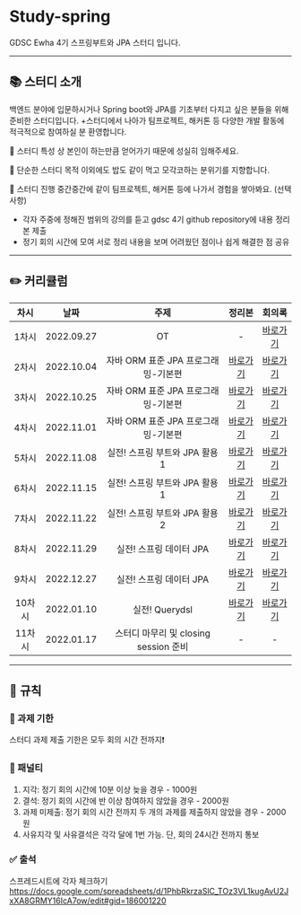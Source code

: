 # Study-spring
GDSC Ewha 4기 스프링부트와 JPA 스터디 입니다.

---

## 📚 스터디 소개
백엔드 분야에 입문하시거나 Spring boot와 JPA를 기초부터 다지고 싶은 분들을 위해 준비한 스터디입니다.
+스터디에서 나아가 팀프로젝트, 해커톤 등 다양한 개발 활동에 적극적으로 참여하실 분 환영합니다.

🙂 스터디 특성 상 본인이 하는만큼 얻어가기 때문에 성실히 임해주세요.

🙂 단순한 스터디 목적 이외에도 밥도 같이 먹고 모각코하는 분위기를 지향합니다.

🙂 스터디 진행 중간중간에 같이 팀프로젝트, 해커톤 등에 나가서 경험을 쌓아봐요. (선택사항)

- 각자 주중에 정해진 범위의 강의를 듣고 gdsc 4기 github repository에 내용 정리본 제출
- 정기 회의 시간에 모여 서로 정리 내용을 보며 어려웠던 점이나 쉽게 해결한 점 공유

---   
## ✏️ 커리큘럼   
| 차시 |    날짜    | 주제 | 정리본 | 회의록 |
|:----:|:---------:|:----:|:-----:|:------:|
| 1차시 | 2022.09.27 |  OT  |     -     |[바로가기](https://github.com/GDSC-Ewha-4th/Study-spring/tree/main/00.%20%EC%B2%ABOT)|
| 2차시 | 2022.10.04 |자바 ORM 표준 JPA 프로그래밍-기본편|[바로가기](https://github.com/GDSC-Ewha-4th/Study-spring/tree/main/2%EC%A3%BC%EC%B0%A8%20-%20JPA/%EB%82%B4%EC%9A%A9%EC%A0%95%EB%A6%AC%EB%B3%B8)|[바로가기](https://gdscewha.tistory.com/category/4-1%EA%B8%B0%20%EC%8A%A4%ED%84%B0%EB%94%94/Spring%20boot%EC%99%80%20JPA%20%EA%B8%B0%EC%B4%88)|
| 3차시 | 2022.10.25 |자바 ORM 표준 JPA 프로그래밍-기본편|[바로가기](https://github.com/GDSC-Ewha-4th/Study-spring/tree/main/3%EC%A3%BC%EC%B0%A8%20-%20JPA/%EB%82%B4%EC%9A%A9%EC%A0%95%EB%A6%AC%EB%B3%B8)|[바로가기](https://gdscewha.tistory.com/category/4-1%EA%B8%B0%20%EC%8A%A4%ED%84%B0%EB%94%94/Spring%20boot%EC%99%80%20JPA%20%EA%B8%B0%EC%B4%88)|
| 4차시 | 2022.11.01 |자바 ORM 표준 JPA 프로그래밍-기본편|[바로가기](https://github.com/GDSC-Ewha-4th/Study-spring/tree/main/4%EC%A3%BC%EC%B0%A8%20-%20JPA/%EB%82%B4%EC%9A%A9%EC%A0%95%EB%A6%AC%EB%B3%B8)|[바로가기](https://gdscewha.tistory.com/category/4-1%EA%B8%B0%20%EC%8A%A4%ED%84%B0%EB%94%94/Spring%20boot%EC%99%80%20JPA%20%EA%B8%B0%EC%B4%88)|
| 5차시 | 2022.11.08 |실전! 스프링 부트와 JPA 활용1|[바로가기](https://github.com/GDSC-Ewha-4th/Study-spring/tree/main/5%EC%A3%BC%EC%B0%A8%20-%20%EC%8B%A4%EC%A0%84%ED%99%9C%EC%9A%A91/%EB%82%B4%EC%9A%A9%EC%A0%95%EB%A6%AC%EB%B3%B8)|[바로가기](https://gdscewha.tistory.com/category/4-1%EA%B8%B0%20%EC%8A%A4%ED%84%B0%EB%94%94/Spring%20boot%EC%99%80%20JPA%20%EA%B8%B0%EC%B4%88)|
| 6차시 | 2022.11.15 |실전! 스프링 부트와 JPA 활용1|[바로가기](https://github.com/GDSC-Ewha-4th/Study-spring/tree/main/6%EC%A3%BC%EC%B0%A8%20-%20%EC%8B%A4%EC%A0%84%ED%99%9C%EC%9A%A91/%EB%82%B4%EC%9A%A9%EC%A0%95%EB%A6%AC%EB%B3%B8)|[바로가기](https://gdscewha.tistory.com/category/4-1%EA%B8%B0%20%EC%8A%A4%ED%84%B0%EB%94%94/Spring%20boot%EC%99%80%20JPA%20%EA%B8%B0%EC%B4%88)|
| 7차시 | 2022.11.22 |실전! 스프링 부트와 JPA 활용2|[바로가기](https://github.com/GDSC-Ewha-4th/Study-spring/tree/main/7%EC%A3%BC%EC%B0%A8%20-%20%EC%8B%A4%EC%A0%84%ED%99%9C%EC%9A%A92/%EB%82%B4%EC%9A%A9%EC%A0%95%EB%A6%AC%EB%B3%B8)|[바로가기](https://gdscewha.tistory.com/category/4-1%EA%B8%B0%20%EC%8A%A4%ED%84%B0%EB%94%94/Spring%20boot%EC%99%80%20JPA%20%EA%B8%B0%EC%B4%88)|
| 8차시 | 2022.11.29 |실전! 스프링 데이터 JPA|[바로가기](https://github.com/GDSC-Ewha-4th/Study-spring/tree/main/8%EC%A3%BC%EC%B0%A8%20-%20%EB%8D%B0%EC%9D%B4%ED%84%B0/%EB%82%B4%EC%9A%A9%EC%A0%95%EB%A6%AC%EB%B3%B8)|[바로가기](https://gdscewha.tistory.com/category/4-1%EA%B8%B0%20%EC%8A%A4%ED%84%B0%EB%94%94/Spring%20boot%EC%99%80%20JPA%20%EA%B8%B0%EC%B4%88)|
| 9차시 | 2022.12.27 |실전! 스프링 데이터 JPA|[바로가기](https://github.com/GDSC-Ewha-4th/Study-spring/tree/main/9%EC%A3%BC%EC%B0%A8%20-%20%EB%8D%B0%EC%9D%B4%ED%84%B0/%EB%82%B4%EC%9A%A9%EC%A0%95%EB%A6%AC%EB%B3%B8)|[바로가기](https://gdscewha.tistory.com/category/4-1%EA%B8%B0%20%EC%8A%A4%ED%84%B0%EB%94%94/Spring%20boot%EC%99%80%20JPA%20%EA%B8%B0%EC%B4%88)|
| 10차시 | 2022.01.10 |실전! Querydsl|[바로가기](https://github.com/GDSC-Ewha-4th/Study-spring/tree/main/10%EC%A3%BC%EC%B0%A8%20-%20%EC%8B%A4%EC%A0%84/%EB%82%B4%EC%9A%A9%EC%A0%95%EB%A6%AC%EB%B3%B8)|[바로가기](https://gdscewha.tistory.com/category/4-1%EA%B8%B0%20%EC%8A%A4%ED%84%B0%EB%94%94/Spring%20boot%EC%99%80%20JPA%20%EA%B8%B0%EC%B4%88)|
| 11차시 | 2022.01.17 |스터디 마무리 및 closing session 준비|     -     |-|
---

## 🤙 규칙

### 🎉 과제 기한

스터디 과제 제출 기한은 모두 회의 시간 전까지❗


### 📌 패널티

1. 지각: 정기 회의 시간에 10분 이상 늦을 경우 - 1000원
2. 결석: 정기 회의 시간에 반 이상 참여하지 않았을 경우 - 2000원
3. 과제 미제출: 정기 회의 시간  전까지 두 개의 과제를 제출하지 않았을 경우 - 2000원 
4. 사유지각 및 사유결석은 각각 달에 1번 가능. 단, 회의 24시간 전까지 통보

### ✅ 출석

스프레드시트에 각자 체크하기
https://docs.google.com/spreadsheets/d/1PhbRkrzaSlC_TOz3VL1kugAvU2JxXA8GRMY16IcA7ow/edit#gid=186001220
